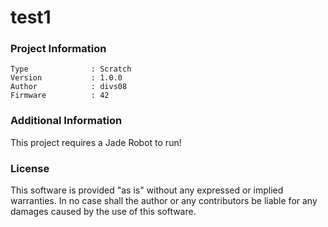 test1
================



### Project Information
```
Type              : Scratch
Version           : 1.0.0
Author            : divs08
Firmware          : 42
```

### Additional Information
This project requires a Jade Robot to run!

### License
This software is provided "as is" without any expressed or implied warranties.  In no case shall the author or any contributors be liable for any damages caused by the use of this software.

